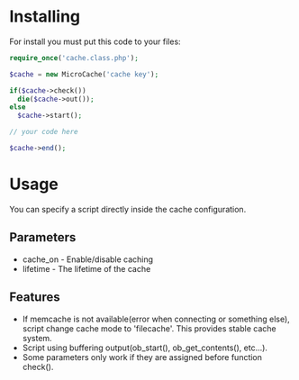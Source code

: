 # Installing #
For install you must put this code to your files:
```php
require_once('cache.class.php');

$cache = new MicroCache('cache key');

if($cache->check())
  die($cache->out());
else
  $cache->start();

// your code here

$cache->end();
```

# Usage #
You can specify a script directly inside the cache configuration.

## Parameters ##
* cache_on - Enable/disable caching
* lifetime - The lifetime of the cache

## Features ##
* If memcache is not available(error when connecting or something else), script change cache mode to 'filecache'. This provides stable cache system.
* Script using buffering output(ob_start(), ob_get_contents(), etc...).
* Some parameters only work if they are assigned before function check().
